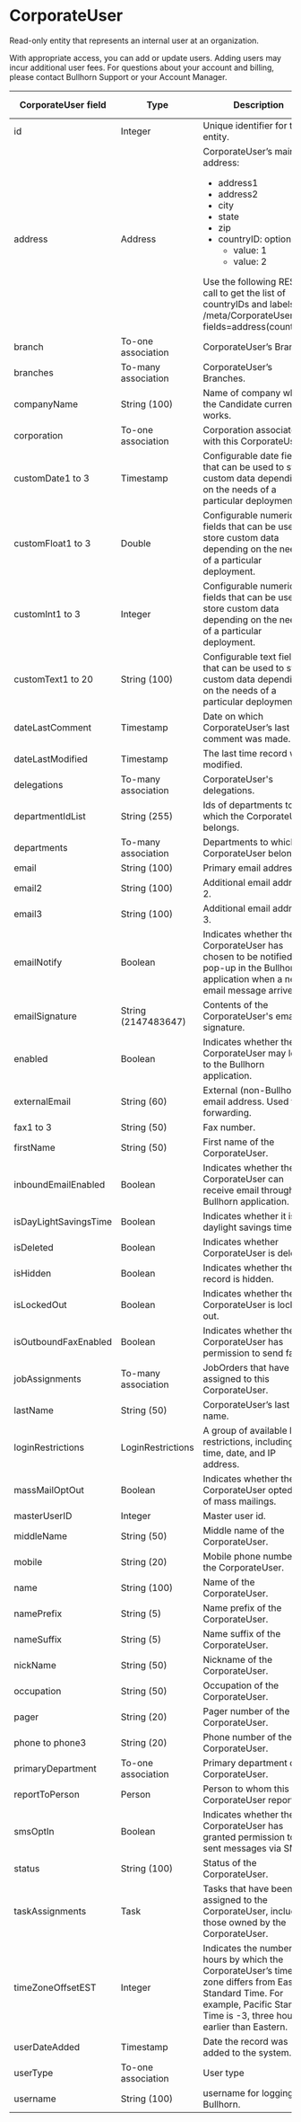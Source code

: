 # CorporateUser

Read-only entity that represents an internal user at an organization.

With appropriate access, you can add or update users. Adding users may incur additional user fees. For questions about your account and billing, please contact Bullhorn Support or your Account Manager.

| **CorporateUser field** | **Type** | **Description** | **Not null** | **Read-only** |
| --- | --- | --- | --- | --- |
| id | Integer | Unique identifier for this entity. | X | X |
| address | Address | CorporateUser’s main address:<ul><li>address1</li><li>address2</li><li>city</li><li>state</li><li>zip</li><li>countryID: options:<ul><li>value: 1</li><li>value: 2</li></ul></ul>Use the following REST call to get the list of countryIDs and labels:<br>/meta/CorporateUser?fields=address(countryID) | X | |
| branch | To-one association | CorporateUser’s Branch. | | |
| branches | To-many association | CorporateUser’s Branches. | | |
| companyName | String (100) | Name of company where the Candidate currently works. | | |
| corporation | To-one association | Corporation associated with this CorporateUser. | X | X |
| customDate1 to 3 | Timestamp | Configurable date fields that can be used to store custom data depending on the needs of a particular deployment. | | |
| customFloat1 to 3 | Double | Configurable numeric fields that can be used to store custom data depending on the needs of a particular deployment. | | |
| customInt1 to 3 | Integer | Configurable numeric fields that can be used to store custom data depending on the needs of a particular deployment. | | |
| customText1 to 20 | String (100) | Configurable text fields that can be used to store custom data depending on the needs of a particular deployment. | | |
| dateLastComment | Timestamp | Date on which CorporateUser’s last comment was made. | | |
| dateLastModified | Timestamp | The last time record was modified. | X | X |
| delegations | To-many association | CorporateUser's delegations. | | |
| departmentIdList | String (255) | Ids of departments to which the CorporateUser belongs. | | |
| departments | To-many association | Departments to which the CorporateUser belongs. | | |
| email | String (100) | Primary email address. | | |
| email2 | String (100) | Additional email address 2. | | |
| email3 | String (100) | Additional email address 3. | | |
| emailNotify | Boolean | Indicates whether the CorporateUser has chosen to be notified via pop-up in the Bullhorn application when a new email message arrives. | X | |
| emailSignature | String (2147483647) | Contents of the CorporateUser's email signature. | X | |
| enabled | Boolean | Indicates whether the CorporateUser may log in to the Bullhorn application. | X | X |
| externalEmail | String (60) |External (non-Bullhorn) email address. Used for forwarding. | X | |
| fax1 to 3 | String (50) | Fax number. | | |
| firstName | String (50) | First name of the CorporateUser. | | |
| inboundEmailEnabled | Boolean | Indicates whether the CorporateUser can receive email through the Bullhorn application. | X | |
| isDayLightSavingsTime | Boolean | Indicates whether it is daylight savings time. | | |
| isDeleted | Boolean | Indicates whether CorporateUser is deleted. | | |
| isHidden | Boolean | Indicates whether the record is hidden. | | |
| isLockedOut | Boolean | Indicates whether the CorporateUser is locked out. | | |
| isOutboundFaxEnabled | Boolean | Indicates whether the CorporateUser has permission to send faxes. | X | |
| jobAssignments | To-many association | JobOrders that have been assigned to this CorporateUser. | | |
| lastName | String (50) | CorporateUser’s last name. | | |
| loginRestrictions | LoginRestrictions | A group of available login restrictions, including time, date, and IP address. | | |
| massMailOptOut | Boolean | Indicates whether the CorporateUser opted out of mass mailings. | | |
| masterUserID | Integer | Master user id. | X | X |
| middleName | String (50) | Middle name of the CorporateUser. | | |
| mobile | String (20) | Mobile phone number of the CorporateUser. | | |
| name | String (100) | Name of the CorporateUser. | | |
| namePrefix | String (5) | Name prefix of the CorporateUser. | | |
| nameSuffix | String (5) | Name suffix of the CorporateUser. | | |
| nickName | String (50) | Nickname of the CorporateUser. | | |
| occupation | String (50) | Occupation of the CorporateUser. | | |
| pager | String (20) | Pager number of the CorporateUser. | | |
| phone to phone3 | String (20) | Phone number of the CorporateUser. | | |
| primaryDepartment | To-one association | Primary department of the CorporateUser. | | |
| reportToPerson | Person | Person to whom this CorporateUser reports. | | |
| smsOptIn | Boolean | Indicates whether the CorporateUser has granted permission to be sent messages via SMS. | | |
| status | String (100) | Status of the CorporateUser. | | |
| taskAssignments | Task | Tasks that have been assigned to the CorporateUser, including those owned by the CorporateUser. | | |
| timeZoneOffsetEST | Integer | Indicates the number of hours by which the CorporateUser’s time zone differs from Eastern Standard Time. For example, Pacific Standard Time is -3, three hours earlier than Eastern. | | |
| userDateAdded | Timestamp | Date the record was added to the system. | X | X |
| userType | To-one association | User type | X | |
| username | String (100) | username for logging in to Bullhorn. | X | |
